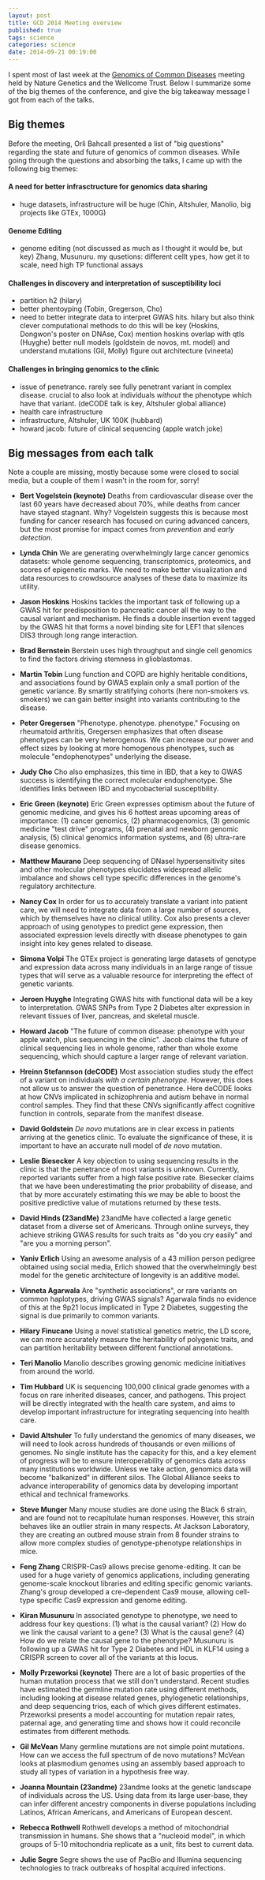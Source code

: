 ```yaml
---
layout: post
title: GCD 2014 Meeting overview
published: true
tags: science
categories: science
date: 2014-09-21 00:19:00
---
```


I spent most of last week at the [Genomics of Common Diseases](http://www.nature.com/natureconferences/gcd2014/index.html) meeting held by Nature Genetics and the Wellcome Trust. Below I summarize some of the big themes of the conference, and give the big takeaway message I got from each of the talks.

## Big themes

Before the meeting, Orli Bahcall presented a list of "big questions" regarding the state and future of genomics of common diseases. While going through the questions and absorbing the talks, I came up with the following big themes:

#### A need for better infrasctructure for genomics data sharing
- huge datasets, infrastructure will be huge (Chin, Altshuler,
Manolio, big projects like GTEx, 1000G)

#### Genome Editing
- genome editing (not discussed as much as I thought it would be, but
key) Zhang, Musunuru. my qusetions: different cellt ypes, how get it
to scale, need high TP functional assays

#### Challenges in discovery and interpretation of susceptibility loci
- partition h2 (hilary)
- better phentoyping (Tobin, Gregerson, Cho)
- need to better integrate data to interpret GWAS hits. hilary
but also think clever
computational methods to do this will be key (Hoskins,
Dongwon's poster on DNAse, Cox)
mention hoskins
overlap with qtls (Huyghe)
better null models (goldstein de novos, mt. model) and understand mutations (Gil, Molly)
figure out architecture (vineeta)

#### Challenges in bringing genomics to the clinic
- issue of penetrance. rarely see fully penetrant variant in complex
disease. crucial to also look at individuals *without*
the phenotype which have that variant.  (deCODE talk is key, Altshuler
global alliance)
- health care infrastructure
- infrastructure, Altshuler, UK 100K (hubbard)
- howard jacob: future of clinical sequencing (apple watch joke)

## Big messages from each talk
Note a couple are missing, mostly because some were closed to social media, but a couple of them I wasn't in the room for, sorry!

* **Bert Vogelstein (keynote)**
Deaths from cardiovascular disease over the last 60 years have
decreased about 70%, while deaths from cancer have stayed
stagnant. Why? Vogelstein suggests this is because most funding for
cancer research has focused on curing advanced cancers, but the most
promise for impact comes from *prevention* and *early detection*.

* **Lynda Chin**
We are generating overwhelmingly large cancer genomics datasets: whole genome
sequencing, transcriptomics, proteomics, and scores of epigenetic
marks. We need to make better visualization and data resources to
crowdsource analyses of these data to maximize its utility.

* **Jason Hoskins**
Hoskins tackles the important task of following up a GWAS hit for predisposition to pancreatic
cancer all the way to the causal variant and mechanism. He finds a
double insertion event tagged by the GWAS hit that forms a novel
binding site for LEF1 that silences DIS3 through long range interaction.

* **Brad Bernstein**
Berstein uses high throughput and single cell genomics to find the
factors driving stemness in glioblastomas.

* **Martin Tobin**
Lung function and COPD are highly heritable conditions, and
associations found by GWAS explain only a small portion of the genetic
variance. By smartly stratifying cohorts (here non-smokers
vs. smokers) we can gain better insight into variants contributing to
the disease.

* **Peter Gregersen**
"Phenotype. phenotype. phenotype." Focusing on rheumatoid arthritis, Gregersen emphasizes that often
disease phenotypes can be very heterogenous. We can increase our power
and effect sizes by looking at more homogenous phenotypes, such as
molecule "endophenotypes" underlying the disease.

* **Judy Cho**
Cho also emphasizes, this time in IBD, that a key to GWAS success is
identifying the correct molecular endophenotype. She identifies links
between IBD and mycobacterial susceptibility.

* **Eric Green (keynote)**
Eric Green expresses optimism about the future of genomic medicine,
and gives his 6 hottest areas upcoming areas of importance: (1) cancer
genomics, (2) pharmacogenomics, (3) genomic medicine "test drive"
programs, (4) prenatal and newborn genomic analysis, (5) clinical
genomics information systems, and (6) ultra-rare disease genomics.

* **Matthew Maurano**
Deep sequencing of DNaseI hypersensitivity sites and other molecular
phenotypes elucidates widespread allelic imbalance and shows cell type
specific differences in the genome's regulatory architecture.

* **Nancy Cox**
In order for us to accurately translate a variant into patient care,
we will need to integrate data from a large number of sources, which
by themselves have no clinical utility. Cox also presents a clever
approach of using genotypes to predict gene expression, then
associated expression levels directly with disease phenotypes to gain
insight into key genes related to disease.

* **Simona Volpi**
The GTEx project is generating large datasets of genotype and
expression data across many individuals in an large range of tissue
types that will serve as a valuable resource for interpreting the
effect of genetic variants.

* **Jeroen Huyghe**
Integrating GWAS hits with functional data will be a key to
interpretation. GWAS SNPs from Type 2 Diabetes alter expression in
relevant tissues of liver, pancreas, and skeletal muscle.

* **Howard Jacob**
"The future of common disease: phenotype with your apple watch, plus
sequencing in the clinic". Jacob claims the future of clinical
sequencing lies in whole genome, rather than whole exome sequencing,
which should capture a larger range of relevant variation.

* **Hreinn Stefannson (deCODE)**
Most association studies study the effect of a variant on individuals
*with a certain phenotype*. However, this does not allow us to answer
the question of penetrance. Here deCODE looks at how CNVs implicated in
schizophrenia and autism behave in normal control samples. They find
that these CNVs significantly affect cognitive function in controls,
separate from the manifest disease.

* **David Goldstein**
*De novo* mutations are in clear excess in patients arriving at the
genetics clinic. To evaluate the significance of these, it is
important to have an accurate null model of *de novo* mutation.

* **Leslie Biesecker**
A key objection to using sequencing results in the clinic is that the
penetrance of most variants is unknown. Currently, reported variants
suffer from a high false positive rate. Biesecker claims that we have
been underestimating the prior probability of disease, and that by
more accurately estimating this we may be able to boost the positive
predictive value of mutations returned by these tests.

* **David Hinds (23andMe)**
23andMe have collected a large genetic dataset from a diverse set of
Americans. Through online surveys, they achieve striking GWAS results
for such traits as "do you cry easily" and "are you a morning person".

* **Yaniv Erlich**
Using an awesome analysis of a 43 million person pedigree obtained
using social media, Erlich showed that the overwhelmingly best model
for the genetic architecture of longevity is an additive
model.

* **Vinneta Agarwala**
Are "synthetic associations", or rare variants on common haplotypes,
driving GWAS signals? Agarwala finds no evidence of this at the 9p21 locus implicated
in Type 2 Diabetes, suggesting the signal is due primarily to common
variants.

* **Hilary Finucane**
Using a novel statistical genetics metric, the LD score, we can more
accurately measure the heritability of polygenic traits, and can
partition heritability between different functional annotations.

* **Teri Manolio**
Manolio describes growing genomic medicine initiatives from around the
world. 

* **Tim Hubbard**
UK is sequencing 100,000 clinical grade genomes with a focus on rare
inherited diseases, cancer, and pathogens. This project will be
directly integrated with the health care system, and aims to develop
important infrastructure for integrating sequencing into health care.

* **David Altshuler**
To fully understand the genomics of many diseases, we will need to
look across hundreds of thousands or even millions of genomes. No
single institute has the capacity for this, and a key element of
progress will be to ensure interoperability of genomics data across
many institutions worldwide. Unless we take action, genomics data will
become "balkanized" in different silos. The Global Alliance seeks to
advance interoperability of genomics data by developing important ethical and
technical frameworks.

* **Steve Munger**
Many mouse studies are done using the Black 6 strain, and are found
not to recapitulate human responses. However, this
strain behaves like an outlier strain in many respects. At Jackson
Laboratory, they are creating an outbred mouse strain from 8 founder
strains to allow more complex studies of genotype-phenotype
relationships in mice.

* **Feng Zhang**
CRISPR-Cas9 allows precise genome-editing. It can be used for a huge
variety of genomics applications, including generating genome-scale
knockout libraries and editing specific genomic variants. Zhang's
group developed a cre-dependent Cas9 mouse, allowing cell-type
specific Cas9 expression and genome editing.

* **Kiran Musunuru**
In associated genotype to phenotype, we need to address four key
questions: (1) what is the causal variant? (2) How do we link the
causal variant to a gene? (3) What is the causal gene? (4) How do we
relate the causal gene to the phenotype? Musunuru is following up a
GWAS hit for Type 2 Diabetes and HDL in KLF14 using a CRISPR screen to
cover all of the variants at this locus.

* **Molly Przeworksi (keynote)**
There are a lot of basic properties of the human mutation process that
we still don't understand. Recent studies have estimated the germline
mutation rate using different methods, including looking at disease
related genes, phylogenetic relationships, and deep sequencing
trios, each of which gives different estimates. Przeworksi presents a
model accounting for mutation repair rates, paternal age, and
generating time and shows how it could reconcile estimates from
different methods.

* **Gil McVean**
Many germline mutations are not simple point mutations. How can we
access the full spectrum of de novo mutations? McVean looks at
plasmodium genomes using an assembly based approach to study all types
of variation in a hypothesis free way.

* **Joanna Mountain (23andme)**
23andme looks at the genetic landscape of individuals across the
US. Using data from its large user-base, they can infer different
ancestry components in diverse populations including Latinos, African
Americans, and Americans of European descent.

* **Rebecca Rothwell**
Rothwell develops a method of mitochondrial transmission in
humans. She shows that a "nucleoid model", in which groups of 5-10
mitochondria replicate as a unit, fits best to current data.

* **Julie Segre**
Segre shows the use of PacBio and Illumina sequencing technologies to
track outbreaks of hospital acquired infections.

